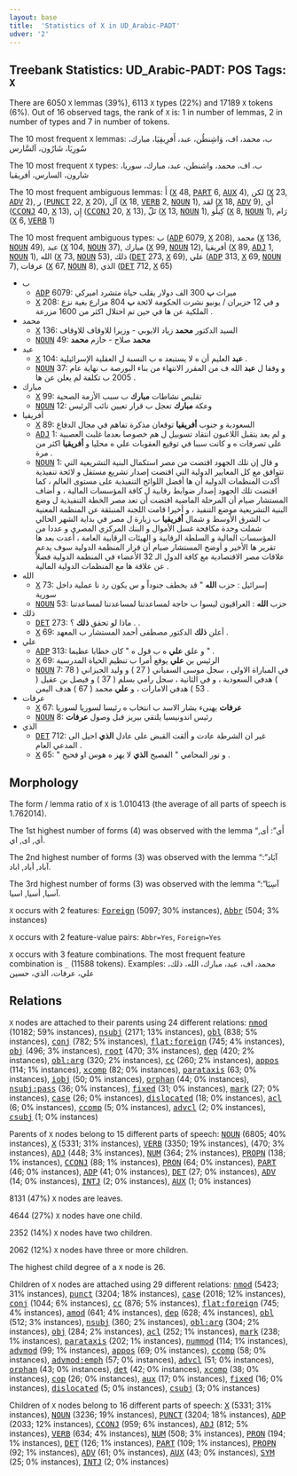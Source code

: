 ```yaml
---
layout: base
title:  'Statistics of X in UD_Arabic-PADT'
udver: '2'
---
```


## Treebank Statistics: UD_Arabic-PADT: POS Tags: `X`

There are 6050 `X` lemmas (39%), 6113 `X` types (22%) and 17189 `X` tokens (6%).
Out of 16 observed tags, the rank of `X` is: 1 in number of lemmas, 2 in number of types and 7 in number of tokens.

The 10 most frequent `X` lemmas: ب، محمد، اف، وَاشِنطُن، عبد، أَفرِيقِيَا، مبارك، سُورِيَا، شَارُون، اَلسَّارس

The 10 most frequent `X` types:  ب، اف، محمد، واشنطن، عبد، مبارك، سوريا، شارون، السارس، أفريقيا

The 10 most frequent ambiguous lemmas: أَ (<tt><a href="ar_padt-pos-X.html">X</a></tt> 48, <tt><a href="ar_padt-pos-PART.html">PART</a></tt> 6, <tt><a href="ar_padt-pos-AUX.html">AUX</a></tt> 4), لكن (<tt><a href="ar_padt-pos-X.html">X</a></tt> 23, <tt><a href="ar_padt-pos-ADV.html">ADV</a></tt> 2), ر (<tt><a href="ar_padt-pos-PUNCT.html">PUNCT</a></tt> 22, <tt><a href="ar_padt-pos-X.html">X</a></tt> 20), آل (<tt><a href="ar_padt-pos-X.html">X</a></tt> 18, <tt><a href="ar_padt-pos-VERB.html">VERB</a></tt> 2, <tt><a href="ar_padt-pos-NOUN.html">NOUN</a></tt> 1), لقد (<tt><a href="ar_padt-pos-X.html">X</a></tt> 18, <tt><a href="ar_padt-pos-ADV.html">ADV</a></tt> 9), أَي (<tt><a href="ar_padt-pos-CCONJ.html">CCONJ</a></tt> 40, <tt><a href="ar_padt-pos-X.html">X</a></tt> 13), إِن (<tt><a href="ar_padt-pos-CCONJ.html">CCONJ</a></tt> 20, <tt><a href="ar_padt-pos-X.html">X</a></tt> 13), تَلّ (<tt><a href="ar_padt-pos-X.html">X</a></tt> 13, <tt><a href="ar_padt-pos-NOUN.html">NOUN</a></tt> 1), كِيلُو (<tt><a href="ar_padt-pos-X.html">X</a></tt> 8, <tt><a href="ar_padt-pos-NOUN.html">NOUN</a></tt> 1), رَام (<tt><a href="ar_padt-pos-X.html">X</a></tt> 6, <tt><a href="ar_padt-pos-VERB.html">VERB</a></tt> 1)

The 10 most frequent ambiguous types:  ب (<tt><a href="ar_padt-pos-ADP.html">ADP</a></tt> 6079, <tt><a href="ar_padt-pos-X.html">X</a></tt> 208), محمد (<tt><a href="ar_padt-pos-X.html">X</a></tt> 136, <tt><a href="ar_padt-pos-NOUN.html">NOUN</a></tt> 49), عبد (<tt><a href="ar_padt-pos-X.html">X</a></tt> 104, <tt><a href="ar_padt-pos-NOUN.html">NOUN</a></tt> 37), مبارك (<tt><a href="ar_padt-pos-X.html">X</a></tt> 99, <tt><a href="ar_padt-pos-NOUN.html">NOUN</a></tt> 12), أفريقيا (<tt><a href="ar_padt-pos-X.html">X</a></tt> 89, <tt><a href="ar_padt-pos-ADJ.html">ADJ</a></tt> 1, <tt><a href="ar_padt-pos-NOUN.html">NOUN</a></tt> 1), الله (<tt><a href="ar_padt-pos-X.html">X</a></tt> 73, <tt><a href="ar_padt-pos-NOUN.html">NOUN</a></tt> 53), ذلك (<tt><a href="ar_padt-pos-DET.html">DET</a></tt> 273, <tt><a href="ar_padt-pos-X.html">X</a></tt> 69), علي (<tt><a href="ar_padt-pos-ADP.html">ADP</a></tt> 313, <tt><a href="ar_padt-pos-X.html">X</a></tt> 69, <tt><a href="ar_padt-pos-NOUN.html">NOUN</a></tt> 7), عرفات (<tt><a href="ar_padt-pos-X.html">X</a></tt> 67, <tt><a href="ar_padt-pos-NOUN.html">NOUN</a></tt> 8), الذي (<tt><a href="ar_padt-pos-DET.html">DET</a></tt> 712, <tt><a href="ar_padt-pos-X.html">X</a></tt> 65)


* ب
  * <tt><a href="ar_padt-pos-ADP.html">ADP</a></tt> 6079: ميراث <b>ب</b> 300 الف دولار يقلب حياة متشرد اميركي
  * <tt><a href="ar_padt-pos-X.html">X</a></tt> 208: و في 12 حزيران / يونيو نشرت الحكومة لائحة <b>ب</b> 804 مزارع بغية نزع الملكية عن ها في حين تم احتلال اكثر من 1600 مزرعة .
* محمد
  * <tt><a href="ar_padt-pos-X.html">X</a></tt> 136: السيد الدكتور <b>محمد</b> زياد الايوبي - وزيرا للاوقاف للاوقاف
  * <tt><a href="ar_padt-pos-NOUN.html">NOUN</a></tt> 49: <b>محمد</b> صلاح - حازم <b>محمد</b>
* عبد
  * <tt><a href="ar_padt-pos-X.html">X</a></tt> 104: <b>عبد</b> العليم أن ه لا يستبعد ه ب النسبة ل العقلية الإسرائيلية .
  * <tt><a href="ar_padt-pos-NOUN.html">NOUN</a></tt> 37: و وفقا ل <b>عبد</b> الله ف من المقرر الانتهاء من بناء البورصة ب نهاية عام 2005 ب تكلفة لم يعلن عن ها .
* مبارك
  * <tt><a href="ar_padt-pos-X.html">X</a></tt> 99: تقليص نشاطات <b>مبارك</b> ب سبب الأزمة الصحية
  * <tt><a href="ar_padt-pos-NOUN.html">NOUN</a></tt> 12: وعكة <b>مبارك</b> تعجل ب قرار تعيين نائب الرئيس
* أفريقيا
  * <tt><a href="ar_padt-pos-X.html">X</a></tt> 89: السعودية و جنوب <b>أفريقيا</b> توقعان مذكرة تفاهم في مجال الدفاع
  * <tt><a href="ar_padt-pos-ADJ.html">ADJ</a></tt> 1: و لم يعد يتقبل اللاعبون انتقاد تسوبيل ل هم خصوصا بعدما غلبت العصبية على تصرفات ه و كانت سببا في توقيع العقوبات علي ه محليا و <b>أفريقيا</b> اكثر من مرة .
  * <tt><a href="ar_padt-pos-NOUN.html">NOUN</a></tt> 1: و قال إن تلك الجهود اقتضت من مصر استكمال البنية التشريعية التي تتوافق مع كل المعايير الدولية التي اقتضت إصدار تشريع مستقل و لائحة تنفيذية أكدت المنظمات الدولية أن ها أفضل اللوائح التنفيذية على مستوى العالم ، كما اقتضت تلك الجهود إصدار ضوابط رقابية ل كافة المؤسسات المالية ، و أضاف المستشار صيام أن المرحلة الماضية اقتضت أن تعد مصر الخطة التنفيذية ل وضع البنية التشريعية موضع التنفيذ ، و أخيرا قامت اللجنة المنبثقة عن المنظمة المعنية ب الشرق الأوسط و شمال <b>أفريقيا</b> ب زيارة ل مصر في بداية الشهر الحالي شملت وحدة مكافحة غسل الأموال و البنك المركزي المصري و عددا من المؤسسات المالية و السلطة الرقابية و الهيئات الرقابية العامة ، أعدت بعد ها تقرير ها الأخير و أوضح المستشار صيام أن قرار المنظمة الدولية سوف يدعم علاقات مصر الاقتصادية مع كافة الدول الـ 32 الأعضاء في المنظمة الدولية فضلاً عن علاقة ها مع المنظمات الدولية المالية .
* الله
  * <tt><a href="ar_padt-pos-X.html">X</a></tt> 73: إسرائيل : حزب <b>الله</b> " قد يخطف جنوداً و س يكون رد نا عملية داخل سورية
  * <tt><a href="ar_padt-pos-NOUN.html">NOUN</a></tt> 53: حزب <b>الله</b> : العراقيون ليسوا ب حاجة لمساعدتنا لمساعدتنا لمساعدتنا
* ذلك
  * <tt><a href="ar_padt-pos-DET.html">DET</a></tt> 273: ماذا لو تحقق <b>ذلك</b> ؟ . .
  * <tt><a href="ar_padt-pos-X.html">X</a></tt> 69: أعلن <b>ذلك</b> الدكتور مصطفى أحمد المستشار ب المعهد .
* علي
  * <tt><a href="ar_padt-pos-ADP.html">ADP</a></tt> 313: و علق <b>علي</b> ه ب قول ه " كان خطابا عظيما " .
  * <tt><a href="ar_padt-pos-X.html">X</a></tt> 69: الرئيس بن <b>علي</b> يوقع أمرا ب تنظيم الحياة المدرسية
  * <tt><a href="ar_padt-pos-NOUN.html">NOUN</a></tt> 7: في المباراة الاولى ، سجل موسى السفياني ( 27 ) و وليد الجيزاني ( 78 ) هدفي السعودية ، و في الثانية ، سجل رامي بسلم ( 37 ) و فيصل بن عقيل ( 53 ) هدفي الامارات ، و <b>علي</b> محمد ( 67 ) هدف اليمن .
* عرفات
  * <tt><a href="ar_padt-pos-X.html">X</a></tt> 67: <b>عرفات</b> يهنىء بشار الاسد ب انتخاب ه رئيسا لسوريا لسوريا
  * <tt><a href="ar_padt-pos-NOUN.html">NOUN</a></tt> 8: رئيس اندونيسيا يلتقي بيريز قبل وصول <b>عرفات</b>
* الذي
  * <tt><a href="ar_padt-pos-DET.html">DET</a></tt> 712: غير ان الشرطة عادت و ألقت القبض على عادل <b>الذي</b> احيل الى المدعي العام .
  * <tt><a href="ar_padt-pos-X.html">X</a></tt> 65: " و نور المحامي " الفصيح <b>الذي</b> لا يهز ه هوس او فحيح .

## Morphology

The form / lemma ratio of `X` is 1.010413 (the average of all parts of speech is 1.762014).

The 1st highest number of forms (4) was observed with the lemma “أَي”: أى, أي, اى, اي.

The 2nd highest number of forms (3) was observed with the lemma “آبَاد”: آباد, أباد, اباد.

The 3rd highest number of forms (3) was observed with the lemma “آسِيَا”: آسيا, أسيا, اسيا.

`X` occurs with 2 features: <tt><a href="ar_padt-feat-Foreign.html">Foreign</a></tt> (5097; 30% instances), <tt><a href="ar_padt-feat-Abbr.html">Abbr</a></tt> (504; 3% instances)

`X` occurs with 2 feature-value pairs: `Abbr=Yes`, `Foreign=Yes`

`X` occurs with 3 feature combinations.
The most frequent feature combination is `_` (11588 tokens).
Examples: محمد، اف، عبد، مبارك، الله، ذلك، علي، عرفات، الذي، حسين


## Relations

`X` nodes are attached to their parents using 24 different relations: <tt><a href="ar_padt-dep-nmod.html">nmod</a></tt> (10182; 59% instances), <tt><a href="ar_padt-dep-nsubj.html">nsubj</a></tt> (2171; 13% instances), <tt><a href="ar_padt-dep-obl.html">obl</a></tt> (838; 5% instances), <tt><a href="ar_padt-dep-conj.html">conj</a></tt> (782; 5% instances), <tt><a href="ar_padt-dep-flat-foreign.html">flat:foreign</a></tt> (745; 4% instances), <tt><a href="ar_padt-dep-obj.html">obj</a></tt> (496; 3% instances), <tt><a href="ar_padt-dep-root.html">root</a></tt> (470; 3% instances), <tt><a href="ar_padt-dep-dep.html">dep</a></tt> (420; 2% instances), <tt><a href="ar_padt-dep-obl-arg.html">obl:arg</a></tt> (320; 2% instances), <tt><a href="ar_padt-dep-cc.html">cc</a></tt> (260; 2% instances), <tt><a href="ar_padt-dep-appos.html">appos</a></tt> (114; 1% instances), <tt><a href="ar_padt-dep-xcomp.html">xcomp</a></tt> (82; 0% instances), <tt><a href="ar_padt-dep-parataxis.html">parataxis</a></tt> (63; 0% instances), <tt><a href="ar_padt-dep-iobj.html">iobj</a></tt> (50; 0% instances), <tt><a href="ar_padt-dep-orphan.html">orphan</a></tt> (44; 0% instances), <tt><a href="ar_padt-dep-nsubj-pass.html">nsubj:pass</a></tt> (36; 0% instances), <tt><a href="ar_padt-dep-fixed.html">fixed</a></tt> (31; 0% instances), <tt><a href="ar_padt-dep-mark.html">mark</a></tt> (27; 0% instances), <tt><a href="ar_padt-dep-case.html">case</a></tt> (26; 0% instances), <tt><a href="ar_padt-dep-dislocated.html">dislocated</a></tt> (18; 0% instances), <tt><a href="ar_padt-dep-acl.html">acl</a></tt> (6; 0% instances), <tt><a href="ar_padt-dep-ccomp.html">ccomp</a></tt> (5; 0% instances), <tt><a href="ar_padt-dep-advcl.html">advcl</a></tt> (2; 0% instances), <tt><a href="ar_padt-dep-csubj.html">csubj</a></tt> (1; 0% instances)

Parents of `X` nodes belong to 15 different parts of speech: <tt><a href="ar_padt-pos-NOUN.html">NOUN</a></tt> (6805; 40% instances), <tt><a href="ar_padt-pos-X.html">X</a></tt> (5331; 31% instances), <tt><a href="ar_padt-pos-VERB.html">VERB</a></tt> (3350; 19% instances),  (470; 3% instances), <tt><a href="ar_padt-pos-ADJ.html">ADJ</a></tt> (448; 3% instances), <tt><a href="ar_padt-pos-NUM.html">NUM</a></tt> (364; 2% instances), <tt><a href="ar_padt-pos-PROPN.html">PROPN</a></tt> (138; 1% instances), <tt><a href="ar_padt-pos-CCONJ.html">CCONJ</a></tt> (88; 1% instances), <tt><a href="ar_padt-pos-PRON.html">PRON</a></tt> (64; 0% instances), <tt><a href="ar_padt-pos-PART.html">PART</a></tt> (46; 0% instances), <tt><a href="ar_padt-pos-ADP.html">ADP</a></tt> (41; 0% instances), <tt><a href="ar_padt-pos-DET.html">DET</a></tt> (27; 0% instances), <tt><a href="ar_padt-pos-ADV.html">ADV</a></tt> (14; 0% instances), <tt><a href="ar_padt-pos-INTJ.html">INTJ</a></tt> (2; 0% instances), <tt><a href="ar_padt-pos-AUX.html">AUX</a></tt> (1; 0% instances)

8131 (47%) `X` nodes are leaves.

4644 (27%) `X` nodes have one child.

2352 (14%) `X` nodes have two children.

2062 (12%) `X` nodes have three or more children.

The highest child degree of a `X` node is 26.

Children of `X` nodes are attached using 29 different relations: <tt><a href="ar_padt-dep-nmod.html">nmod</a></tt> (5423; 31% instances), <tt><a href="ar_padt-dep-punct.html">punct</a></tt> (3204; 18% instances), <tt><a href="ar_padt-dep-case.html">case</a></tt> (2018; 12% instances), <tt><a href="ar_padt-dep-conj.html">conj</a></tt> (1044; 6% instances), <tt><a href="ar_padt-dep-cc.html">cc</a></tt> (876; 5% instances), <tt><a href="ar_padt-dep-flat-foreign.html">flat:foreign</a></tt> (745; 4% instances), <tt><a href="ar_padt-dep-amod.html">amod</a></tt> (641; 4% instances), <tt><a href="ar_padt-dep-dep.html">dep</a></tt> (628; 4% instances), <tt><a href="ar_padt-dep-obl.html">obl</a></tt> (512; 3% instances), <tt><a href="ar_padt-dep-nsubj.html">nsubj</a></tt> (360; 2% instances), <tt><a href="ar_padt-dep-obl-arg.html">obl:arg</a></tt> (304; 2% instances), <tt><a href="ar_padt-dep-obj.html">obj</a></tt> (284; 2% instances), <tt><a href="ar_padt-dep-acl.html">acl</a></tt> (252; 1% instances), <tt><a href="ar_padt-dep-mark.html">mark</a></tt> (238; 1% instances), <tt><a href="ar_padt-dep-parataxis.html">parataxis</a></tt> (202; 1% instances), <tt><a href="ar_padt-dep-nummod.html">nummod</a></tt> (114; 1% instances), <tt><a href="ar_padt-dep-advmod.html">advmod</a></tt> (99; 1% instances), <tt><a href="ar_padt-dep-appos.html">appos</a></tt> (69; 0% instances), <tt><a href="ar_padt-dep-ccomp.html">ccomp</a></tt> (58; 0% instances), <tt><a href="ar_padt-dep-advmod-emph.html">advmod:emph</a></tt> (57; 0% instances), <tt><a href="ar_padt-dep-advcl.html">advcl</a></tt> (51; 0% instances), <tt><a href="ar_padt-dep-orphan.html">orphan</a></tt> (43; 0% instances), <tt><a href="ar_padt-dep-det.html">det</a></tt> (42; 0% instances), <tt><a href="ar_padt-dep-xcomp.html">xcomp</a></tt> (38; 0% instances), <tt><a href="ar_padt-dep-cop.html">cop</a></tt> (26; 0% instances), <tt><a href="ar_padt-dep-aux.html">aux</a></tt> (17; 0% instances), <tt><a href="ar_padt-dep-fixed.html">fixed</a></tt> (16; 0% instances), <tt><a href="ar_padt-dep-dislocated.html">dislocated</a></tt> (5; 0% instances), <tt><a href="ar_padt-dep-csubj.html">csubj</a></tt> (3; 0% instances)

Children of `X` nodes belong to 16 different parts of speech: <tt><a href="ar_padt-pos-X.html">X</a></tt> (5331; 31% instances), <tt><a href="ar_padt-pos-NOUN.html">NOUN</a></tt> (3236; 19% instances), <tt><a href="ar_padt-pos-PUNCT.html">PUNCT</a></tt> (3204; 18% instances), <tt><a href="ar_padt-pos-ADP.html">ADP</a></tt> (2033; 12% instances), <tt><a href="ar_padt-pos-CCONJ.html">CCONJ</a></tt> (959; 6% instances), <tt><a href="ar_padt-pos-ADJ.html">ADJ</a></tt> (812; 5% instances), <tt><a href="ar_padt-pos-VERB.html">VERB</a></tt> (634; 4% instances), <tt><a href="ar_padt-pos-NUM.html">NUM</a></tt> (508; 3% instances), <tt><a href="ar_padt-pos-PRON.html">PRON</a></tt> (194; 1% instances), <tt><a href="ar_padt-pos-DET.html">DET</a></tt> (126; 1% instances), <tt><a href="ar_padt-pos-PART.html">PART</a></tt> (109; 1% instances), <tt><a href="ar_padt-pos-PROPN.html">PROPN</a></tt> (92; 1% instances), <tt><a href="ar_padt-pos-ADV.html">ADV</a></tt> (61; 0% instances), <tt><a href="ar_padt-pos-AUX.html">AUX</a></tt> (43; 0% instances), <tt><a href="ar_padt-pos-SYM.html">SYM</a></tt> (25; 0% instances), <tt><a href="ar_padt-pos-INTJ.html">INTJ</a></tt> (2; 0% instances)

